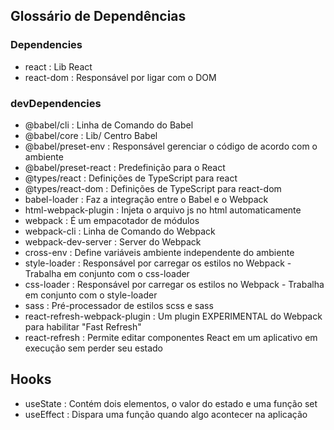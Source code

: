 ## Glossário de Dependências

### Dependencies
- react                         : Lib React
- react-dom                     : Responsável por ligar com o DOM

### devDependencies
- @babel/cli                    : Linha de Comando do Babel
- @babel/core                   : Lib/ Centro Babel
- @babel/preset-env             : Responsável gerenciar o código de acordo com o ambiente
- @babel/preset-react           : Predefinição para o React
- @types/react                  : Definições de TypeScript para react
- @types/react-dom              : Definições de TypeScript para react-dom
- babel-loader                  : Faz a integração entre o Babel e o Webpack
- html-webpack-plugin           : Injeta o arquivo js no html automaticamente
- webpack                       : É um empacotador de módulos
- webpack-cli                   : Linha de Comando do Webpack
- webpack-dev-server            : Server do Webpack
- cross-env                     : Define variáveis ambiente independente do ambiente
- style-loader                  : Responsável por carregar os estilos no Webpack - Trabalha em conjunto com o css-loader
- css-loader                    : Responsável por carregar os estilos no Webpack - Trabalha em conjunto com o style-loader
- sass                          : Pré-processador de estilos scss e sass
- react-refresh-webpack-plugin  : Um plugin EXPERIMENTAL do Webpack para habilitar "Fast Refresh"
- react-refresh                 : Permite editar componentes React em um aplicativo em execução sem perder seu estado

## Hooks

- useState  : Contém dois elementos, o valor do estado e uma função set
- useEffect : Dispara uma função quando algo acontecer na aplicação